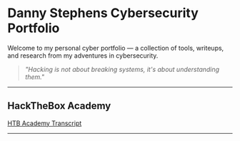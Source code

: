 # Danny Stephens Cybersecurity Portfolio

Welcome to my personal cyber portfolio — a collection of tools, writeups, and research from my adventures in cybersecurity.

> _"Hacking is not about breaking systems, it's about understanding them."_  

---

## HackTheBox Academy

[HTB Academy Transcript](./HTB%20Academy%20Student%20Transcript%20%281%29.pdf)


---

